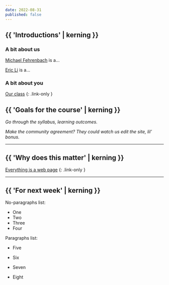 ```yaml
---
date: 2022-08-31
published: false
---
```




## {{ 'Introductions' | kerning }}



### A bit about us

[Michael Fehrenbach](https://michaelfehrenbach.com) is a…

[Eric Li](https://eric.young.li) is a…



### A bit about you

[Our class](https://docs.google.com/document/d/1H3sKLCCZWFoUFSd7qMVYmEc7z4ocbUgtEjCwtCUtyPk/)
{: .link-only }



## {{ 'Goals for the course' | kerning }}

*Go through the syllabus, learning outcomes.*

*Make the community agreement? They could watch us edit the site, lil’ bonus.*



------------



## {{ 'Why does this matter' | kerning }}

[Everything is a web page](/topic/everything)
{: .link-only }




------------



## {{ 'For next week' | kerning }}

No-paragraphs list:

* One
* Two
* Three
* Four

Paragraphs list:

* Five

* Six

* Seven

* Eight
